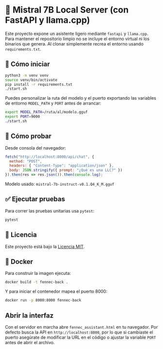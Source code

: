 # 🦙 Mistral 7B Local Server (con FastAPI y llama.cpp)

Este proyecto expone un asistente ligero mediante `fastapi` y `llama.cpp`.  
Para mantener el repositorio limpio no se incluye el entorno virtual ni los binarios
que genera. Al clonar simplemente recrea el entorno usando `requirements.txt`.

## 🚀 Cómo iniciar

```bash
python3 -m venv venv
source venv/bin/activate
pip install -r requirements.txt
./start.sh
```

Puedes personalizar la ruta del modelo y el puerto exportando las
variables de entorno `MODEL_PATH` y `PORT` antes de arrancar:

```bash
export MODEL_PATH=/ruta/al/modelo.gguf
export PORT=9000
./start.sh
```

## 🧪 Cómo probar

Desde consola del navegador:

```js
fetch("http://localhost:8000/api/chat", {
  method: "POST",
  headers: { "Content-Type": "application/json" },
  body: JSON.stringify({ prompt: "¿Qué es una LLC?" })
}).then(res => res.json()).then(console.log);
```

Modelo usado: `mistral-7b-instruct-v0.1.Q4_K_M.gguf`

## ✅ Ejecutar pruebas

Para correr las pruebas unitarias usa `pytest`:

```bash
pytest
```
## 📄 Licencia

Este proyecto está bajo la [Licencia MIT](LICENSE).

## 🐳 Docker

Para construir la imagen ejecuta:

```bash
docker build -t fennec-back .
```

Y para iniciar el contenedor mapea el puerto 8000:

```bash
docker run -p 8000:8000 fennec-back
```
## Abrir la interfaz

Con el servidor en marcha abre `fennec_assistant.html` en tu navegador.
Por defecto busca la API en `http://localhost:8000`, por lo que si cambiaste
el puerto asegúrate de modificar la URL en el código o ajustar la variable
`PORT` antes de abrir el archivo.
